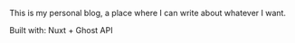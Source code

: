 This is my personal blog, a place where I can write about whatever I want.

Built with: Nuxt + Ghost API
